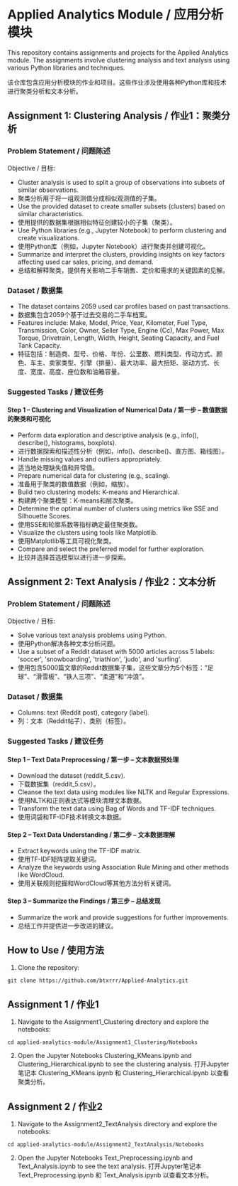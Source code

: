 # Applied Analytics Module / 应用分析模块

This repository contains assignments and projects for the Applied Analytics module. The assignments involve clustering analysis and text analysis using various Python libraries and techniques.

该仓库包含应用分析模块的作业和项目。这些作业涉及使用各种Python库和技术进行聚类分析和文本分析。

## Assignment 1: Clustering Analysis / 作业1：聚类分析

### Problem Statement / 问题陈述
Objective / 目标:
- Cluster analysis is used to split a group of observations into subsets of similar observations. 
- 聚类分析用于将一组观测值分成相似观测值的子集。
- Use the provided dataset to create smaller subsets (clusters) based on similar characteristics.
- 使用提供的数据集根据相似特征创建较小的子集（聚类）。
- Use Python libraries (e.g., Jupyter Notebook) to perform clustering and create visualizations.
- 使用Python库（例如，Jupyter Notebook）进行聚类并创建可视化。
- Summarize and interpret the clusters, providing insights on key factors affecting used car sales, pricing, and demand.
- 总结和解释聚类，提供有关影响二手车销售、定价和需求的关键因素的见解。

### Dataset / 数据集
- The dataset contains 2059 used car profiles based on past transactions.
- 数据集包含2059个基于过去交易的二手车档案。
- Features include: Make, Model, Price, Year, Kilometer, Fuel Type, Transmission, Color, Owner, Seller Type, Engine (Cc), Max Power, Max Torque, Drivetrain, Length, Width, Height, Seating Capacity, and Fuel Tank Capacity.
- 特征包括：制造商、型号、价格、年份、公里数、燃料类型、传动方式、颜色、车主、卖家类型、引擎（排量）、最大功率、最大扭矩、驱动方式、长度、宽度、高度、座位数和油箱容量。

### Suggested Tasks / 建议任务
#### Step 1 – Clustering and Visualization of Numerical Data / 第一步 – 数值数据的聚类和可视化
- Perform data exploration and descriptive analysis (e.g., info(), describe(), histograms, boxplots).
- 进行数据探索和描述性分析（例如，info()、describe()、直方图、箱线图）。
- Handle missing values and outliers appropriately.
- 适当地处理缺失值和异常值。
- Prepare numerical data for clustering (e.g., scaling).
- 准备用于聚类的数值数据（例如，缩放）。
- Build two clustering models: K-means and Hierarchical.
- 构建两个聚类模型：K-means和层次聚类。
- Determine the optimal number of clusters using metrics like SSE and Silhouette Scores.
- 使用SSE和轮廓系数等指标确定最佳聚类数。
- Visualize the clusters using tools like Matplotlib.
- 使用Matplotlib等工具可视化聚类。
- Compare and select the preferred model for further exploration.
- 比较并选择首选模型以进行进一步探索。
## Assignment 2: Text Analysis / 作业2：文本分析

### Problem Statement / 问题陈述
Objective / 目标:
- Solve various text analysis problems using Python.
- 使用Python解决各种文本分析问题。
- Use a subset of a Reddit dataset with 5000 articles across 5 labels: 'soccer', 'snowboarding', 'triathlon', 'judo', and 'surfing'.
- 使用包含5000篇文章的Reddit数据集子集，这些文章分为5个标签：“足球”、“滑雪板”、“铁人三项”、“柔道”和“冲浪”。

### Dataset / 数据集
- Columns: text (Reddit post), category (label).
- 列：文本（Reddit帖子）、类别（标签）。

### Suggested Tasks / 建议任务
#### Step 1 – Text Data Preprocessing / 第一步 – 文本数据预处理
- Download the dataset (reddit_5.csv).
- 下载数据集（reddit_5.csv）。
- Cleanse the text data using modules like NLTK and Regular Expressions.
- 使用NLTK和正则表达式等模块清理文本数据。
- Transform the text data using Bag of Words and TF-IDF techniques.
- 使用词袋和TF-IDF技术转换文本数据。

#### Step 2 – Text Data Understanding / 第二步 – 文本数据理解
- Extract keywords using the TF-IDF matrix.
- 使用TF-IDF矩阵提取关键词。
- Analyze the keywords using Association Rule Mining and other methods like WordCloud.
- 使用关联规则挖掘和WordCloud等其他方法分析关键词。

#### Step 3 – Summarize the Findings / 第三步 – 总结发现
- Summarize the work and provide suggestions for further improvements.
- 总结工作并提供进一步改进的建议。

## How to Use / 使用方法
1. Clone the repository:
```
git clone https://github.com/btxrrr/Applied-Analytics.git
```

## Assignment 1 / 作业1
1. Navigate to the Assignment1_Clustering directory and explore the notebooks:
```
cd applied-analytics-module/Assignment1_Clustering/Notebooks
```
2. Open the Jupyter Notebooks Clustering_KMeans.ipynb and Clustering_Hierarchical.ipynb to see the clustering analysis.
   打开Jupyter笔记本 Clustering_KMeans.ipynb 和 Clustering_Hierarchical.ipynb 以查看聚类分析。

## Assignment 2 / 作业2
1. Navigate to the Assignment2_TextAnalysis directory and explore the notebooks:
```
cd applied-analytics-module/Assignment2_TextAnalysis/Notebooks
```
2. Open the Jupyter Notebooks Text_Preprocessing.ipynb and Text_Analysis.ipynb to see the text analysis.
   打开Jupyter笔记本 Text_Preprocessing.ipynb 和 Text_Analysis.ipynb 以查看文本分析。
